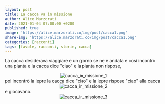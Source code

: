 ```yaml
---
layout: post
title: La cacca va in missione
author: Alice Marzorati
date: 2021-01-04 07:00:00 +0200
published: true
image: 'https://alice.marzorati.co/img/post/cacca1.png'
share-img: 'https://alice.marzorati.co/img/post/cacca1.png'
categories: [racconti]
tags: [favole, racconti, storie, cacca]
---
```

La cacca desiderava viaggiare e un giorno se ne è andata e così incontrò una pianta e la cacca dice "ciao" e la pianta non rispose,
<center>
<img src="https://alice.marzorati.co/img/post/cacca1.png" alt="cacca_in_missione_1">
</center>
poi incontrò la lepre la cacca dice "ciao" e la lepre rispose "ciao" alla cacca
<center>
<img src="https://alice.marzorati.co/img/post/cacca2.png" alt="cacca_in_missione_2">
</center> e giocavano.   
<center>
<img src="https://alice.marzorati.co/img/post/cacca3.png" alt="cacca_in_missione_3">
</center>